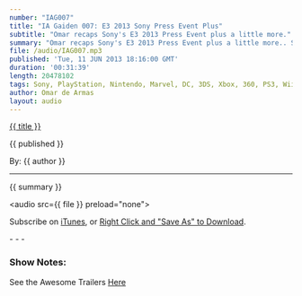 ```yaml
---
number: "IAG007"
title: "IA Gaiden 007: E3 2013 Sony Press Event Plus"
subtitle: "Omar recaps Sony's E3 2013 Press Event plus a little more."
summary: "Omar recaps Sony's E3 2013 Press Event plus a little more.. Show Notes for this episode can be found at http://www.indestructibleart.com/episodes/IAG007.html"
file: /audio/IAG007.mp3
published: 'Tue, 11 JUN 2013 18:16:00 GMT'
duration: '00:31:39'
length: 20478102
tags: Sony, PlayStation, Nintendo, Marvel, DC, 3DS, Xbox, 360, PS3, Wii, WiiU, PS4, PSN, XBLA, Vita, Steam, PC, Video Games, Comics, Games, Indestructible Art, E3, PS4, XboxOne, Press Event, Trailers, Awesome, Hammer
author: Omar de Armas
layout: audio
---
```


<a href="../episodes/{{ number }}.html" class='postTitleLink'><p class='postTitle'>{{ title }}</p></a>
<p class='postPublished'>{{ published }}</p>
<p class='postAuthor'>By: {{ author }}</p>
<hr>

<p class='podcastSummary'>{{ summary }}</p>

<audio src={{ file }} preload="none"></audio>
<p class='subLinks'>Subscribe on <a href='http://bit.ly/iapodcast'>iTunes</a>, or <a href={{ file }}>Right Click and "Save As" to Download</a>.</p>
- - -

### Show Notes:  ###
See the Awesome Trailers [Here](http://www.indestructibleart.com/posts/2013-06-11-SonyTrailers.html)